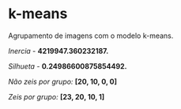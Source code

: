 # k-means
Agrupamento de imagens com o modelo k-means.

*Inercia* - **4219947.360232187.**

*Silhueta* - **0.24986600875854492.**

*Não zeis por grupo:* **[20, 10, 0, 0]**

*Zeis por grupo:* **[23, 20, 10, 1]**